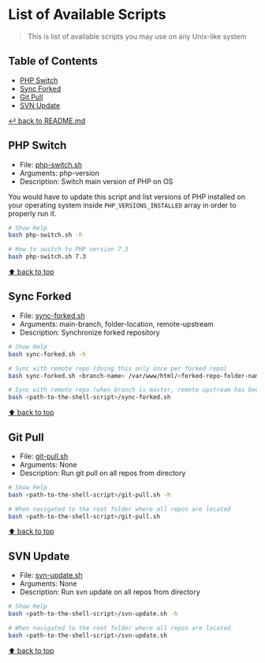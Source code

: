 # List of Available Scripts
> This is list of available scripts you may use on any Unix-like system

## Table of Contents

* [PHP Switch](#php-switch)
* [Sync Forked](#sync-forked)
* [Git Pull](#git-pull)
* [SVN Update](#svn-update)

[↩ back to README.md](../README.md#shell-scripts)

## PHP Switch

* File: [php-switch.sh](php-switch.sh)
* Arguments: php-version
* Description: Switch main version of PHP on OS

You would have to update this script and list versions of PHP installed on your operating system inside `PHP_VERSIONS_INSTALLED` array in order to properly run it.

```bash
# Show Help
bash php-switch.sh -h

# How to switch to PHP version 7.3
bash php-switch.sh 7.3
```

[⬆ back to top](#table-of-contents)

## Sync Forked

* File: [sync-forked.sh](sync-forked.sh)
* Arguments: main-branch, folder-location, remote-upstream
* Description: Synchronize forked repository

```bash
# Show Help
bash sync-forked.sh -h

# Sync with remote repo (doing this only once per forked repo)
bash sync-forked.sh <branch-name> /var/www/html/<forked-repo-folder-name> https://github.com/<username>/<repo-name>

# Sync with remote repo (when branch is master, remote upstream has been added and current directory chosen)
bash <path-to-the-shell-script>/sync-forked.sh
```

[⬆ back to top](#table-of-contents)

## Git Pull

* File: [git-pull.sh](git-pull.sh)
* Arguments: None
* Description: Run git pull on all repos from directory

```bash
# Show Help
bash <path-to-the-shell-script>/git-pull.sh -h

# When navigated to the root folder where all repos are located
bash <path-to-the-shell-script>/git-pull.sh
```

[⬆ back to top](#table-of-contents)

## SVN Update

* File: [svn-update.sh](svn-update.sh)
* Arguments: None
* Description: Run svn update on all repos from directory

```bash
# Show Help
bash <path-to-the-shell-script>/svn-update.sh -h

# When navigated to the root folder where all repos are located
bash <path-to-the-shell-script>/svn-update.sh
```

[⬆ back to top](#table-of-contents)
